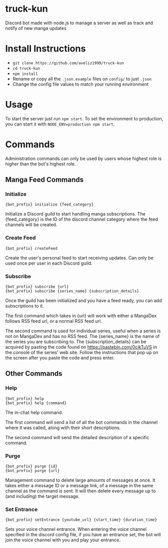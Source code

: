 # truck-kun

Discord bot made with node.js to manage a server as well as track and notify of new manga updates

# Install Instructions

* `git clone https://github.com/aveliz1999/truck-kun`
* `cd truck-kun`
* `npm install`
* Rename or copy all the `.json.example` files on `config/` to just `.json`
* Change the config file values to match your running environment

# Usage

To start the server just run `npm start`. 
To set the environment to production, you can start it with `NODE_ENV=production npm start`.

# Commands
Administration commands can only be used by users whose highest role is higher than the bot's highest role.

## Manga Feed Commands

### Initialize
    {bot_prefix} initialize {feed_category}
Initialize a Discord guild to start handling manga subscriptions.
The {feed_category} is the ID of the discord channel category where the feed channels will be created.

### Create Feed
    {bot_prefix} createFeed
Create the user's personal feed to start receiving updates. Can only be used once per user in each Discord guild.

### Subscribe
    {bot_prefix} subscribe {url}
    {bot_prefix} subscribe {series_name} {subscription_details}
Once the guild has been initialized and you have a feed ready, you can add subscriptions to it.

The first command which takes in {url} will work with either a MangaDex follows RSS feed url, or a normal RSS feed url.

The second command is used for individual series, useful when a series is not on MangaDex and has no RSS feed.
The {series_name} is the name of the series you are subscribing to.
The {subscription_details} can be acquired by pasting the code found on https://pastebin.com/0cikTuVS
in the console of the series' web site. Follow the instructions that pop up on the screen after you paste the code and
press enter.

## Other Commands

### Help
    {bot_prefix} help
    {bot_prefix} help {command}
The in-chat help command.

The first command will send a list of all the bot commands in the channel where it was called, along with their short
descriptions.

The second command will send the detailed description of a specific command.

### Purge
    {bot_prefix} purge {id}
    {bot_prefix} purge {url}
Management command to delete large amounts of messages at once. It takes either a message ID or a message link, of a
message in the same channel as the command is sent. It will then delete every message up to (and including) the target
message.

### Set Entrance
    {bot_prefix} setEntrance {youtube_url} {start_time} {duration_time}
Sets your voice channel entrance. When entering the voice channel specified in the discord config file, if you have an
entrance set, the bot will join the voice channel with you and play your entrance.